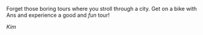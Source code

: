 Forget those boring tours where you stroll through a city. Get on a bike with Ans and experience a good and *fun* tour!

*Kim*
